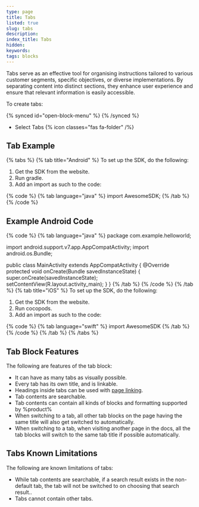 ```yaml
---
type: page
title: Tabs
listed: true
slug: tabs
description: 
index_title: Tabs
hidden: 
keywords: 
tags: blocks
---
```


Tabs serve as an effective tool for organising instructions tailored to various customer segments, specific objectives, or diverse implementations. By separating content into distinct sections, they enhance user experience and ensure that relevant information is easily accessible.

To create tabs:

{% synced id="open-block-menu" %}
{% /synced %}

- Select Tabs {% icon classes="fas fa-folder" /%}

## Tab Example

{% tabs %}
{% tab title="Android" %}
To set up the SDK, do the following:

1. Get the SDK from the website.
2. Run gradle.
3. Add an import as such to the code:

{% code %}
{% tab language="java" %}
import AwesomeSDK;
{% /tab %}
{% /code %}

## Example Android Code

{% code %}
{% tab language="java" %}
package com.example.helloworld;

import android.support.v7.app.AppCompatActivity;
import android.os.Bundle;

public class MainActivity extends AppCompatActivity {
   @Override
   protected void onCreate(Bundle savedInstanceState) {
      super.onCreate(savedInstanceState);
      setContentView(R.layout.activity_main);
   }
}
{% /tab %}
{% /code %}
{% /tab %}
{% tab title="iOS" %}
To set up the SDK, do the following:

1. Get the SDK from the website.
2. Run cocopods.
3. Add an import as such to the code:

{% code %}
{% tab language="swift" %}
import AwesomeSDK
{% /tab %}
{% /code %}
{% /tab %}
{% /tabs %}

## Tab Block Features

The following are features of the tab block:

- It can have as many tabs as visually possible.
- Every tab has its own title, and is linkable.
- Headings inside tabs can be used with [page linking](/support-center/page-linking).
- Tab contents are searchable.
- Tab contents can contain all kinds of blocks and formatting supported by %product%
- When switching to a tab, all other tab blocks on the page having the same title will also get switched to automatically.
- When switching to a tab, when visiting another page in the docs, all the tab blocks will switch to the same tab title if possible automatically. 

## Tabs Known Limitations

The following are known limitations of tabs:

- While tab contents are searchable, if a search result exists in the non-default tab, the tab will not be switched to on choosing that search result..
- Tabs cannot contain other tabs.